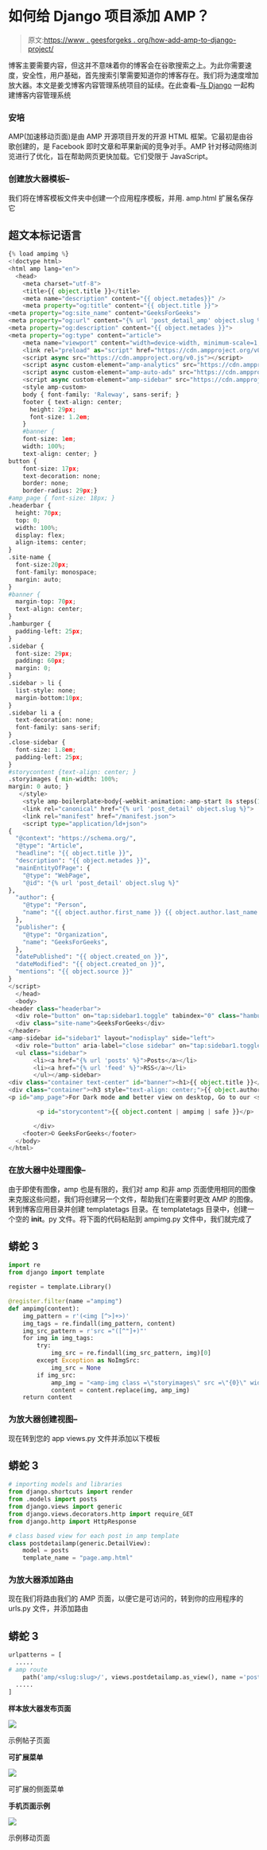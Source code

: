 # 如何给 Django 项目添加 AMP？

> 原文:[https://www . geesforgeks . org/how-add-amp-to-django-project/](https://www.geeksforgeeks.org/how-to-add-amp-to-django-project/)

博客主要需要内容，但这并不意味着你的博客会在谷歌搜索之上。为此你需要速度，安全性，用户基础，首先搜索引擎需要知道你的博客存在。我们将为速度增加放大器。本文是姜戈博客内容管理系统项目的延续。在此查看–[与 Django](https://www.geeksforgeeks.org/building-blog-cms-content-management-system-with-django/) 一起构建博客内容管理系统

### 安培

AMP(加速移动页面)是由 AMP 开源项目开发的开源 HTML 框架。它最初是由谷歌创建的，是 Facebook 即时文章和苹果新闻的竞争对手。AMP 针对移动网络浏览进行了优化，旨在帮助网页更快加载。它们受限于 JavaScript。

### 创建放大器模板–

我们将在博客模板文件夹中创建一个应用程序模板，并用. amp.html 扩展名保存它

## 超文本标记语言

```py
{% load ampimg %}
<!doctype html>
<html amp lang="en">
  <head>
    <meta charset="utf-8">
    <title>{{ object.title }}</title>
    <meta name="description" content="{{ object.metades}}" />
    <meta property="og:title" content="{{ object.title }}">
<meta property="og:site_name" content="GeeksForGeeks">
<meta property="og:url" content="{% url 'post_detail_amp' object.slug %}">
<meta property="og:description" content="{{ object.metades }}">
<meta property="og:type" content="article">
    <meta name="viewport" content="width=device-width, minimum-scale=1, initial-scale=1">
    <link rel="preload" as="script" href="https://cdn.ampproject.org/v0.js">
    <script async src="https://cdn.ampproject.org/v0.js"></script>
    <script async custom-element="amp-analytics" src="https://cdn.ampproject.org/v0/amp-analytics-0.1.js"></script>
    <script async custom-element="amp-auto-ads" src="https://cdn.ampproject.org/v0/amp-auto-ads-0.1.js"></script>
    <script async custom-element="amp-sidebar" src="https://cdn.ampproject.org/v0/amp-sidebar-0.1.js"></script>
    <style amp-custom>
    body { font-family: 'Raleway', sans-serif; }
    footer { text-align: center;
      height: 29px;
      font-size: 1.2em;
    }
    #banner {
    font-size: 1em;
    width: 100%;
    text-align: center; }
button {
    font-size: 17px;
    text-decoration: none;
    border: none;
    border-radius: 29px;}
#amp_page { font-size: 18px; }
.headerbar {
  height: 70px;
  top: 0;
  width: 100%;
  display: flex;
  align-items: center;
}
.site-name {
  font-size:20px;
  font-family: monospace;
  margin: auto;
}
#banner {
  margin-top: 70px;
  text-align: center;
}
.hamburger {
  padding-left: 25px;
}
.sidebar {
  font-size: 29px;
  padding: 60px;
  margin: 0;
}
.sidebar > li {
  list-style: none;
  margin-bottom:10px;
}
.sidebar li a {
  text-decoration: none;
  font-family: sans-serif;
}
.close-sidebar {
  font-size: 1.8em;
  padding-left: 25px;
}
#storycontent {text-align: center; }
.storyimages { min-width: 100%;
margin: 0 auto; }
   </style>
    <style amp-boilerplate>body{-webkit-animation:-amp-start 8s steps(1, end) 0s 1 normal both;-moz-animation:-amp-start 8s steps(1, end) 0s 1 normal both;-ms-animation:-amp-start 8s steps(1, end) 0s 1 normal both;animation:-amp-start 8s steps(1, end) 0s 1 normal both}@-webkit-keyframes -amp-start{from{visibility:hidden}to{visibility:visible}}@-moz-keyframes -amp-start{from{visibility:hidden}to{visibility:visible}}@-ms-keyframes -amp-start{from{visibility:hidden}to{visibility:visible}}@-o-keyframes -amp-start{from{visibility:hidden}to{visibility:visible}}@keyframes -amp-start{from{visibility:hidden}to{visibility:visible}}</style><noscript><style amp-boilerplate>body{-webkit-animation:none;-moz-animation:none;-ms-animation:none;animation:none}</style></noscript>
    <link rel="canonical" href="{% url 'post_detail' object.slug %}">
    <link rel="manifest" href="/manifest.json">
    <script type="application/ld+json">
{
  "@context": "https://schema.org/",
  "@type": "Article",
  "headline": "{{ object.title }}",
  "description": "{{ object.metades }}",
  "mainEntityOfPage": {
    "@type": "WebPage",
    "@id": "{% url 'post_detail' object.slug %}"
},
  "author": {
    "@type": "Person",
    "name": "{{ object.author.first_name }} {{ object.author.last_name }}"
  },
  "publisher": {
    "@type": "Organization",
    "name": "GeeksForGeeks",
  },
  "datePublished": "{{ object.created_on }}",
  "dateModified": "{{ object.created_on }}",
  "mentions": "{{ object.source }}"
}
</script>
  </head>
  <body>
<header class="headerbar">
  <div role="button" on="tap:sidebar1.toggle" tabindex="0" class="hamburger">☰</div>
  <div class="site-name">GeeksForGeeks</div>
</header>
<amp-sidebar id="sidebar1" layout="nodisplay" side="left">
  <div role="button" aria-label="close sidebar" on="tap:sidebar1.toggle" tabindex="0" class="close-sidebar">✕</div>
  <ul class="sidebar">
       <li><a href="{% url 'posts' %}">Posts</a></li>
       <li><a href="{% url 'feed' %}">RSS</a></li>
       </ul></amp-sidebar>
<div class="container text-center" id="banner"><h1>{{ object.title }}</h1></div>
<div class="container"><h3 style="text-align: center;">{{ object.author.first_name }} {{ object.author.last_name }} | {{ object.created_on }}</h3>
<p id="amp_page">For Dark mode and better view on desktop, Go to our <span><a href="{% url 'post_detail' object.slug %}"><button class="btn btn-outline-primary">Desktop page</button></a></span></p>

        <p id="storycontent">{{ object.content | ampimg | safe }}</p>

       </div>
    <footer>© GeeksForGeeks</footer>
  </body>
</html>
```

### 在放大器中处理图像–

由于即使有图像，amp 也是有限的，我们对 amp 和非 amp 页面使用相同的图像来克服这些问题，我们将创建另一个文件，帮助我们在需要时更改 AMP 的图像。转到博客应用目录并创建 templatetags 目录。在 templatetags 目录中，创建一个空的 __init__。py 文件。将下面的代码粘贴到 ampimg.py 文件中，我们就完成了

## 蟒蛇 3

```py
import re
from django import template

register = template.Library()

@register.filter(name ="ampimg")
def ampimg(content):
    img_pattern = r'(<img [^>]+>)'
    img_tags = re.findall(img_pattern, content)
    img_src_pattern = r'src ="([^"]+)"'
    for img in img_tags:
        try:
            img_src = re.findall(img_src_pattern, img)[0]
        except Exception as NoImgSrc:
            img_src = None
        if img_src:
            amp_img = "<amp-img class =\"storyimages\" src =\"{0}\" width =\"360\" height =\"320\" layout =\"responsive\" alt =\"storyimage\">".format(img_src)
            content = content.replace(img, amp_img)
    return content
```

### 为放大器创建视图–

现在转到您的 app views.py 文件并添加以下模板

## 蟒蛇 3

```py
# importing models and libraries
from django.shortcuts import render
from .models import posts
from django.views import generic
from django.views.decorators.http import require_GET
from django.http import HttpResponse

# class based view for each post in amp template
class postdetailamp(generic.DetailView):
    model = posts
    template_name = "page.amp.html"
```

### 为放大器添加路由

现在我们将路由我们的 AMP 页面，以便它是可访问的，转到你的应用程序的 urls.py 文件，并添加路由

## 蟒蛇 3

```py
urlpatterns = [
  .....
# amp route
    path('amp/<slug:slug>/', views.postdetailamp.as_view(), name ='post_detail_amp'),
  .....
]
```

**样本放大器发布页面**

![](img/4186ef42ec0f6e0860ce336c9c397efd.png)

示例帖子页面

**可扩展菜单**

![](img/8f257d65dd6f22562c96f90c5674cc08.png)

可扩展的侧面菜单

**手机页面示例**

![](img/88ff961c7fe06606f45a1a16ab936db4.png)

示例移动页面
